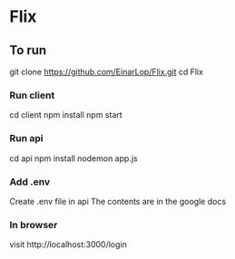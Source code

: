 # Flix

## To run
git clone https://github.com/EinarLop/Flix.git
cd Flix
### Run client
cd client
npm install
npm start

### Run api
cd api
npm install
nodemon app.js

### Add .env
Create .env file in api 
The contents are in the google docs

### In browser
visit http://localhost:3000/login
